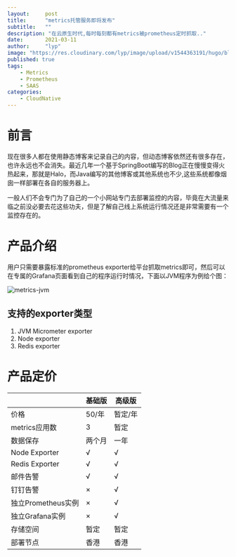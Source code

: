 ```yaml
---
layout:     post 
title:      "metrics托管服务即将发布"
subtitle:   ""
description: "在云原生时代,每时每刻都有metrics被prometheus定时抓取.."
date:       2021-03-11
author:     "lyp"
image: "https://res.cloudinary.com/lyp/image/upload/v1544363191/hugo/blog.github.io/743a4e9227e1f14cb24a1eb6db29e183.jpg"
published: true
tags:
    - Metrics
    - Prometheus
    - SAAS
categories: 
    - CloudNative
---  
```


# 前言  

现在很多人都在使用静态博客来记录自己的内容，但动态博客依然还有很多存在，也许永远也不会消失。最近几年一个基于SpringBoot编写的Blog正在慢慢变得火热起来，那就是Halo，而Java编写的其他博客或其他系统也不少,这些系统都像烟囱一样部署在各自的服务器上。  

一般人们不会专门为了自己的一个小网站专门去部署监控的内容，毕竟在大流量来临之前没必要去花这些功夫，但是了解自己线上系统运行情况还是非常需要有一个监控存在的。  

#  产品介绍  

用户只需要暴露标准的prometheus exporter给平台抓取metrics即可，然后可以在专属的Grafana页面看到自己的程序运行时情况，下面以JVM程序为例给个图：   

![metrics-jvm](https://res.cloudinary.com/lyp/image/upload/v1615419259/hugo/blog.github.io/saas/prometheus/metrics-jvm.png)    

## 支持的exporter类型  

1. JVM Micrometer exporter
2. Node exporter  
3. Redis exporter

#  产品定价   


|  |  基础版   | 高级版  |
|  ----|  ----  | ----  |
| 价格 | 50/年  | 暂定/年 |
| metrics应用数 | 3  | 暂定 |
| 数据保存 | 两个月  | 一年 |
| Node Exporter | √  | √ |
| Redis Exporter | √  | √ |
| 邮件告警 | √ | √ |
| 钉钉告警 | ×  | √ |
|独立Prometheus实例 | × | √ |
|独立Grafana实例 | × | √ |
|存储空间 | 暂定 | 暂定 |
|部署节点 | 香港 | 香港 |
